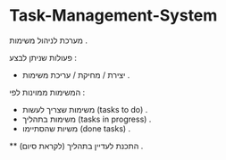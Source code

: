 # Task-Management-System
מערכת לניהול משימות .

פעולות שניתן לבצע :
* יצירת / מחיקת / עריכת משימות .

המשימות ממוינות לפי :
* משימות שצריך לעשות (tasks to do) .
* משימות בתהליך (tasks in progress) .
* משיות שהסתיימו (done tasks) .


** התכנת לעדיין בתהליך (לקראת סיום) .
